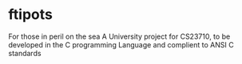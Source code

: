 ftipots
=======

For those in peril on the sea
A University project for CS23710, to be developed in
the C programming Language and complient to ANSI C standards
